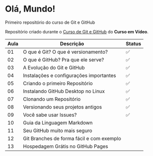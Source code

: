 # Olá, Mundo!
 Primeiro repositório do curso de Git e GitHub

 Repositório criado durante o [Curso de Git e GitHub](https://www.cursoemvideo.com/curso/curso-de-git-e-github/) do **Curso em Vídeo**.
 
Aula | Descrição | Status
---|---|---
01| O que é Git? O que é versionamento? | :white_check_mark:
02| O que é GitHub? Pra que ele serve? | :white_check_mark:
03| A Evolução do Git e GitHub | :white_check_mark:
04| Instalações e configurações importantes | :white_check_mark:
05| Criando o primeiro Repositório | :white_check_mark:
06| Instalando GitHub Desktop no Linux | :white_check_mark:
07| Clonando um Repositório | :white_check_mark:
08| Versionando seus projetos antigos | :white_check_mark:
09| Você sabe usar Issues? | :white_check_mark:
10| Guia da Linguagem Markdown | 
11| Seu GitHub muito mais seguro | 
12| Git Branches de forma fácil e com exemplo | 
13| Hospedagem Grátis no GitHub Pages | 

